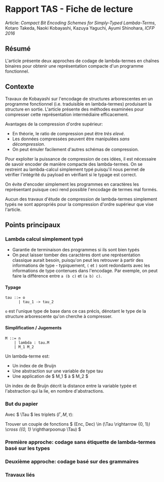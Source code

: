 # Rapport TAS - Fiche de lecture

Article: _Compact Bit Encoding Schemes for Simply-Typed Lambda-Terms_, Kotaro Takeda, Naoki Kobayashi, Kazuya Yaguchi, Ayumi Shinohara, _ICFP 2016_

## Résumé

L'article présente deux approches de codage de lambda-termes en chaînes binaires pour obtenir une représentation compacte d'un programme fonctionnel.

## Contexte

Travaux de Kobayashi sur l'encodage de structures arborescentes en un programme fonctionnel (i.e. traduisible en lambda-termes) produisant la structure
en sortie. L'article présente des méthodes examinées pour compresser cette représentation intermédiaire efficacement.

Avantages de la compression d'ordre supérieur:

* En théorie, le ratio de compression peut être _très elevé_.
* Les données compressées peuvent être manipulées _sans décompression_.
* On peut émuler facilement d'autres schémas de compression.

Pour exploiter la puissance de compression de ces idées, il est nécessaire de savoir encoder de manière compacte des lambda-termes. On se restreint au
lambda-calcul simplement typé puisqu'il nous permet de vérifier l'intégrité du payload en vérifiant si le typage est correct.

On évite d'encoder simplement les programmes en caractères les représentant puisque ceci rend possible l'encodage de termes mal formés.

Aucun des travaux d'étude de compression de lambda-termes simplement typés ne sont appropriés pour la compression d'ordre supérieur que vise l'article.

## Points principaux

### Lambda calcul simplement typé

* Garantie de terminaison des programmes si ils sont bien typés
* On peut laisser tomber des caractères dont une représentation classique aurait besoin, puisqu'on peut les retrouver à partir des informations de
  type - typiquement, `(` et `)` sont redondants avec les informations de type contenues dans l'encodage.
  Par exemple, on peut faire la différence entre `a (b c)` et `(a b) c)`.
  
#### Typage

```
tau ::= o
      | tau_1 -> tau_2
```

`o` est l'unique type de base dans ce cas précis, dénotant le type de la structure arborescente qu'on cherche à compresser.

#### Simplification / Jugements

```
M ::= n
    | lambda : tau.M
    | M_1 M_2
```

Un lambda-terme est:

* Un index de de Bruijn
* Une abstraction sur une variable de type tau
* Une application de $ M_1 $ à $ M_2 $

Un index de de Bruijn décrit la distance entre la variable typée et l'abstraction qui la lie, en nombre d'abstractions.

### But du papier

Avec $ \Tau $ les triplets $(\Gamma, M, \tau)$: 

Trouver un couple de fonctions $ (Enc, Dec) \in (\Tau \rightarrow {0, 1}*) \cross ({0, 1}* \rightharpoonup \Tau) $

### Première approche: codage sans étiquette de lambda-termes basé sur les types

### Deuxième approche: codage basé sur des grammaires

### Travaux liés
